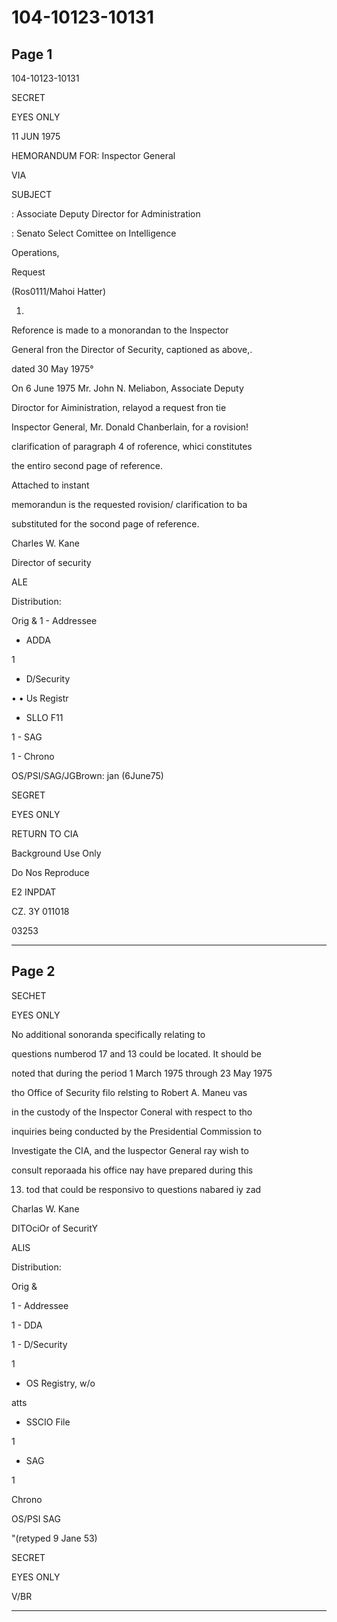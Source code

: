 # 104-10123-10131

## Page 1

104-10123-10131

SECRET

EYES ONLY

11 JUN 1975

HEMORANDUM FOR: Inspector General

VIA

SUBJECT

: Associate Deputy Director for Administration

: Senato Select Comittee on Intelligence

Operations,

Request

(Ros0111/Mahoi Hatter)

1.

Reforence is made to a monorandan to the Inspector

General fron the Director of Security, captioned as above,.

dated 30 May 1975°

On 6 June 1975 Mr. John N. Meliabon, Associate Deputy

Diroctor for Aiministration, relayod a request fron tie

Inspector General, Mr. Donald Chanberlain, for a rovision!

clarification of paragraph 4 of roference, whici constitutes

the entiro second page of reference.

Attached to instant

memorandun is the requested rovision/ clarification to ba

substituted for the socond page of reference.

Charles W. Kane

Director of security

ALE

Distribution:

Orig & 1 - Addressee

- ADDA

1

- D/Security

• • Us Registr

- SLLO F11

1 - SAG

1 - Chrono

OS/PSI/SAG/JGBrown: jan (6June75)

SEGRET

EYES ONLY

RETURN TO CIA

Background Use Only

Do Nos Reproduce

E2 INPDAT

CZ. 3Y 011018

03253

---

## Page 2

SECHET

EYES ONLY

No additional sonoranda specifically relating to

questions numberod 17 and 13 could be located. It should be

noted that during the period 1 March 1975 through 23 May 1975

tho Office of Security filo relsting to Robert A. Maneu vas

in the custody of the Inspector Coneral with respect to tho

inquiries being conducted by the Presidential Commission to

Investigate the CIA, and the Iuspector General ray wish to

consult reporaada his office nay have prepared during this

13. tod that could be responsivo to questions nabared iy zad

Charlas W. Kane

DITOciOr of SecuritY

ALIS

Distribution:

Orig &

1 - Addressee

1 - DDA

1 - D/Security

1

- OS Registry, w/o

atts

- SSCIO File

1

- SAG

1

Chrono

OS/PSI SAG

"(retyped 9 Jane 53)

SECRET

EYES ONLY

V/BR

---

